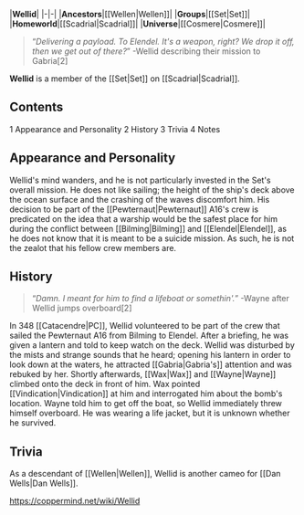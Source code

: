 |**Wellid**|
|-|-|
|**Ancestors**|[[Wellen\|Wellen]]|
|**Groups**|[[Set\|Set]]|
|**Homeworld**|[[Scadrial\|Scadrial]]|
|**Universe**|[[Cosmere\|Cosmere]]|

>“*Delivering a payload. To Elendel. It's a weapon, right? We drop it off, then we get out of there?*”
\-Wellid describing their mission to Gabria[2]


**Wellid** is a member of the [[Set\|Set]] on [[Scadrial\|Scadrial]].

## Contents

1 Appearance and Personality
2 History
3 Trivia
4 Notes


## Appearance and Personality
Wellid's mind wanders, and he is not particularly invested in the Set's overall mission. He does not like sailing; the height of the ship's deck above the ocean surface and the crashing of the waves discomfort him. His decision to be part of the [[Pewternaut\|Pewternaut]] A16's crew is predicated on the idea that a warship would be the safest place for him during the conflict between [[Bilming\|Bilming]] and [[Elendel\|Elendel]], as he does not know that it is meant to be a suicide mission. As such, he is not the zealot that his fellow crew members are.

## History
>“*Damn. I meant for him to find a lifeboat or somethin'.*”
\-Wayne after Wellid jumps overboard[2]

In 348 [[Catacendre\|PC]], Wellid volunteered to be part of the crew that sailed the Pewternaut A16 from Bilming to Elendel. After a briefing, he was given a lantern and told to keep watch on the deck. Wellid was disturbed by the mists and strange sounds that he heard; opening his lantern in order to look down at the waters, he attracted [[Gabria\|Gabria's]] attention and was rebuked by her. Shortly afterwards, [[Wax\|Wax]] and [[Wayne\|Wayne]] climbed onto the deck in front of him. Wax pointed [[Vindication\|Vindication]] at him and interrogated him about the bomb's location. Wayne told him to get off the boat, so Wellid immediately threw himself overboard. He was wearing a life jacket, but it is unknown whether he survived.

## Trivia
As a descendant of [[Wellen\|Wellen]], Wellid is another cameo for [[Dan Wells\|Dan Wells]].


https://coppermind.net/wiki/Wellid